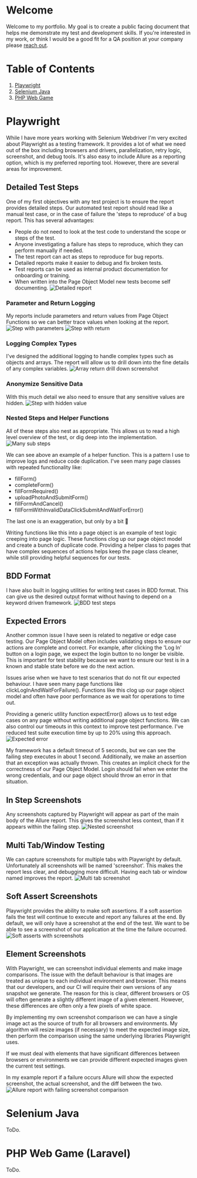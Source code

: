 # Welcome
Welcome to my portfolio. My goal is to create a public facing document that helps me demonstrate my test and development
skills. If you're interested in my work, or think I would be a good fit for a QA position at your company please [reach
out](www.linkedin.com/in/david-ryan-447a23169).

# Table of Contents
1. [Playwright](#playwright)
2. [Selenium Java](#selenium-java)
3. [PHP Web Game](#php-web-game-laravel)

# Playwright
While I have more years working with Selenium Webdriver I'm very excited about Playwright as a testing framework. It
provides a lot of what we need out of the box including browsers and drivers, parallelization, retry logic, screenshot,
and debug tools. It's also easy to include Allure as a reporting option, which is my preferred reporting tool. However,
there are several areas for improvement.

## Detailed Test Steps
One of my first objectives with any test project is to ensure the report provides detailed steps. Our automated test
report should read like a manual test case, or in the case of failure the 'steps to reproduce' of a bug report. This
has several advantages:
- People do not need to look at the test code to understand the scope or steps of the test.
- Anyone investigating a failure has steps to reproduce, which they can perform manually if needed.
- The test report can act as steps to reproduce for bug reports.
- Detailed reports make it easier to debug and fix broken tests.
- Test reports can be used as internal product documentation for onboarding or training.
- When written into the Page Object Model new tests become self documenting.
![Detailed report](/resources/detailedReport.png)

### Parameter and Return Logging
My reports include parameters and return values from Page Object Functions so we can better trace values when looking
at the report.
![Step with parameters](/resources/logParameters.png "Step Parameters")
![Step with return](/resources/logReturnValues.png "Step Return")

### Logging Complex Types
I've designed the additional logging to handle complex types such as objects and arrays. The report will allow us to
drill down into the fine details of any complex variables.
![Array return drill down screenshot](/resources/returnArray.png)

### Anonymize Sensitive Data
With this much detail we also need to ensure that any sensitive values are hidden.
![Step with hidden value](/resources/hideSensitiveStrings.png "Hidden Value")

### Nested Steps and Helper Functions
All of these steps also nest as appropriate. This allows us to read a high level overview of the test, or dig deep into
the implementation.
![Many sub steps](/resources/manySubSteps.png)

We can see above an example of a helper function. This is a pattern I use to improve logs and reduce code duplication.
I've seen many page classes with repeated functionality like:
- fillForm()
- completeForm()
- fillFormRequired()
- uploadPhotoAndSubmitForm()
- fillFormAndCancel()
- fillFormWithInvalidDataClickSubmitAndWaitForError()

The last one is an exaggeration, but only by a bit 😬

Writing functions like this into a page object is an example of
test logic creeping into page logic. These functions clog up our page object model and create a bunch of duplicate code.
Providing a helper class to pages that have complex sequences of actions helps keep the page class cleaner, while still
providing helpful sequences for our tests.

## BDD Format
I have also built in logging utilities for writing test cases in BDD format. This can give us the desired output format
without having to depend on a keyword driven framework.
![BDD test steps](/resources/bddFormat.png)

## Expected Errors
Another common issue I have seen is related to negative or edge case testing. Our Page Object Model often includes
validating steps to ensure our actions are complete and correct. For example, after clicking the 'Log In' button on
a login page, we expect the login button to no longer be visible. This is important for test stability because we want
to ensure our test is in a known and stable state before we do the next action.

Issues arise when we have to test scenarios that do not fit our expected behaviour. I have seen many page functions like
clickLogInAndWaitForFailure(). Functions like this clog up our page object model and often have poor performance as we
wait for operations to time out.

Providing a generic utility function expectError() allows us to test edge cases on any page without writing additional
page object functions. We can also control our timeouts in this context to improve test performance. I've reduced test
suite execution time by up to 20% using this approach.
![Expected error](/resources/expectError.png)

My framework has a default timeout of 5 seconds, but we can see the failing step executes in about 1 second.
Additionally, we make an assertion that an exception was actually thrown. This creates an implicit check for the
correctness of our Page Object Model. Login should fail when we enter the wrong credentials, and our page object should
throw an error in that situation.

## In Step Screenshots
Any screenshots captured by Playwright will appear as part of the main body of the Allure report. This gives the
screenshot less context, than if it appears within the failing step.
![Nested screenshot](/resources/nestedScreenshot.png)

## Multi Tab/Window Testing
We can capture screenshots for multiple tabs with Playwright by default. Unfortunately all screenshots will be named 
'screenshot'. This makes the report less clear, and debugging more difficult. Having each tab or window named improves
the report.
![Multi tab screenshot](/resources/multiTabScreenshot.png)

## Soft Assert Screenshots
Playwright provides the ability to make soft assertions. If a soft assertion fails the test will continue to execute and
report any failures at the end. By default, we will only have a screenshot at the end of the test. We want to be able
to see a screenshot of our application at the time the failure occurred.
![Soft asserts with screenshots](/resources/screenshotSoftExpectFailures.png)

## Element Screenshots
With Playwright, we can screenshot individual elements and make image comparisons. The issue with the default behaviour
is that images are treated as unique to each individual environment and browser. This means that our developers, and our
CI will require their own versions of any snapshot we generate. The reason for this is clear, different browsers or OS
will often generate a slightly different image of a given element. However, these differences are often only a few
pixels of white space.

By implementing my own screenshot comparison we can have a single image act as the source of truth for all browsers and
environments. My algorithm will resize images (if necessary) to meet the expected image size, then perform the
comparison using the same underlying libraries Playwright uses.

If we must deal with elements that have significant differences between browsers or environments we can provide
different expected images given the current test settings.

In my example report if a failure occurs Allure will show the expected screenshot, the actual screenshot, and the diff
between the two.
![Allure report with failing screenshot comparison](/resources/screenshotMatchExample.png)

# Selenium Java
ToDo.

# PHP Web Game (Laravel)
ToDo.